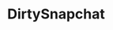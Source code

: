 ---
title: DirtySnapchat
crosslinks:
- me_irl
- MassdropBot
- u_imguralbumbot
- MaxineSapphire
- youtubefactsbot
- Sexsells
- TopsAndBottoms
- tmsbmeta
- snapchat
- SugarBaby
- escafrisky
- MassiveCock
- LifeProTips
- casualiama
- NSFW_KIK
- epiivp
- meowprincess
- sadcringe
- dirtykik
- lovegaymale
---